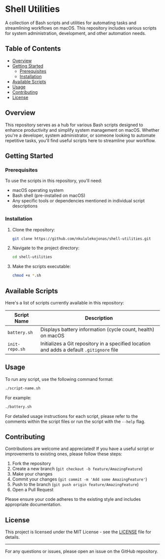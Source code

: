 # Shell Utilities

A collection of Bash scripts and utilities for automating tasks and streamlining workflows on macOS. This repository includes various scripts for system administration, development, and other automation needs.

## Table of Contents

- [Overview](#overview)
- [Getting Started](#getting-started)
  - [Prerequisites](#prerequisites)
  - [Installation](#installation)
- [Available Scripts](#available-scripts)
- [Usage](#usage)
- [Contributing](#contributing)
- [License](#license)

## Overview

This repository serves as a hub for various Bash scripts designed to enhance productivity and simplify system management on macOS. Whether you're a developer, system administrator, or someone looking to automate repetitive tasks, you'll find useful scripts here to streamline your workflow.

## Getting Started

### Prerequisites

To use the scripts in this repository, you'll need:

- macOS operating system
- Bash shell (pre-installed on macOS)
- Any specific tools or dependencies mentioned in individual script descriptions

### Installation

1. Clone the repository:
   ```bash
   git clone https://github.com/nkululekojonas/shell-utilities.git
   ```

2. Navigate to the project directory:
   ```bash
   cd shell-utilities
   ```

3. Make the scripts executable:
   ```bash
   chmod +x *.sh
   ```

## Available Scripts

Here's a list of scripts currently available in this repository:

| Script Name | Description |
|-------------|-------------|
| `battery.sh` | Displays battery information (cycle count, health) on macOS |
| `init-repo.sh` | Initializes a Git repository in a specified location and adds a default `.gitignore` file |

## Usage

To run any script, use the following command format:

```bash
./script-name.sh
```

For example:

```bash
./battery.sh
```

For detailed usage instructions for each script, please refer to the comments within the script files or run the script with the `--help` flag.

## Contributing

Contributions are welcome and appreciated! If you have a useful script or improvements to existing ones, please follow these steps:

1. Fork the repository
2. Create a new branch (`git checkout -b feature/AmazingFeature`)
3. Make your changes
4. Commit your changes (`git commit -m 'Add some AmazingFeature'`)
5. Push to the branch (`git push origin feature/AmazingFeature`)
6. Open a Pull Request

Please ensure your code adheres to the existing style and includes appropriate documentation.

## License

This project is licensed under the MIT License - see the [LICENSE](LICENSE) file for details.

---

For any questions or issues, please open an issue on the GitHub repository.
